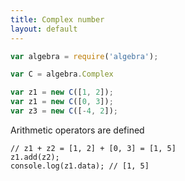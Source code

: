 ```yaml
---
title: Complex number
layout: default
---
```


```js
var algebra = require('algebra');

var C = algebra.Complex

var z1 = new C([1, 2]);
var z1 = new C([0, 3]);
var z3 = new C([-4, 2]);
```

Arithmetic operators are defined

```
// z1 + z2 = [1, 2] + [0, 3] = [1, 5]
z1.add(z2);
console.log(z1.data); // [1, 5]
```

